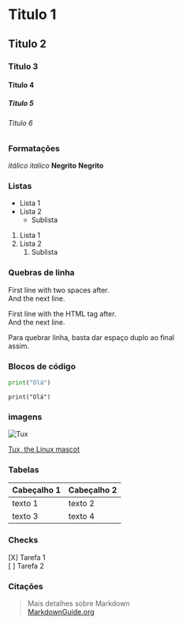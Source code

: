 

<!-- 
Comentários de códigos
-->

<!--Cabeçalhos-->

# Titulo 1
## Titulo 2
### Titulo 3
#### Titulo 4
##### Titulo 5
###### Titulo 6

### Formatações
<!--Formatações-->

*itálico* _italico_
**Negrito** __Negrito__

### Listas

<!--Listas-->
- Lista 1
- Lista 2
    - Sublista

1. Lista 1
2. Lista 2
    1. Sublista
 
### Quebras de linha
<!--Quebra de linhas -->

First line with two spaces after.  
And the next line.

First line with the HTML tag after.<br>
And the next line.

Para quebrar linha, basta dar espaço duplo ao final  
assim.

### Blocos de código

<!--Bloco de código -->

~~~~python
print("Olá")
~~~~

```
print("Olá")
```

### imagens

![Tux](https://upload.wikimedia.org/wikipedia/commons/thumb/3/35/Tux.svg/128px-Tux.svg.png?20220320193426)

[Tux, the Linux mascot](https://commons.wikimedia.org/wiki/File:Tux.svg#/media/Ficheiro:Tux.svg)


### Tabelas

| Cabeçalho 1 | Cabeçalho 2 |
|-------------|-------------|
| texto 1     | texto 2     |
| texto 3     | texto 4     |

### Checks

[X] Tarefa 1  
[ ] Tarefa 2

### Citações

<!-- Citações -->

> Mais detalhes sobre Markdown  
[MarkdownGuide.org](https://www.markdownguide.org/basic-syntax/)
